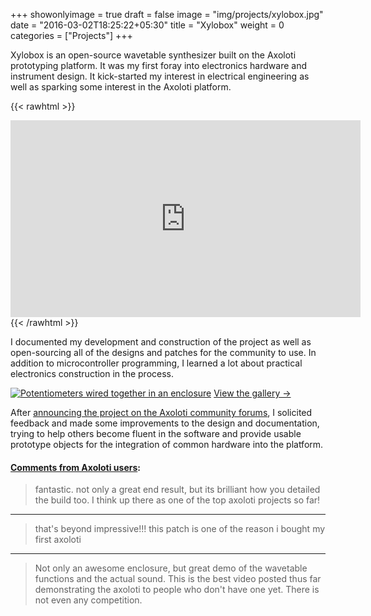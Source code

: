 +++
showonlyimage = true
draft = false
image = "img/projects/xylobox.jpg"
date = "2016-03-02T18:25:22+05:30"
title = "Xylobox"
weight = 0
categories = ["Projects"]
+++


Xylobox is an open-source wavetable synthesizer built on the Axoloti prototyping platform. It was my first foray into electronics hardware and instrument design. It kick-started my interest in electrical engineering as well as sparking some interest in the Axoloti platform.

<!--more-->

{{< rawhtml >}}
<iframe width="560" height="315" src="https://www.youtube.com/embed/AzFoVb4wOyI" frameborder="0" allow="autoplay; encrypted-media" allowfullscreen></iframe>
{{< /rawhtml >}}


I documented my development and construction of the project as well as open-sourcing all of the designs and patches for the community to use. In addition to microcontroller programming, I learned a lot about practical electronics construction in the process.

[![Potentiometers wired together in an enclosure](/img/projects/xylobox-prototype.jpg)](https://imgur.com/gallery/irjdt) [View the gallery &rarr;](https://imgur.com/gallery/irjdt)


After [announcing the project on the Axoloti community forums](http://community.axoloti.com/t/the-xylobox-wavetable-synthesizer-hardware-patches/1353), I solicited feedback and made some improvements to the design and documentation, trying to help others become fluent in the software and provide usable prototype objects for the integration of common hardware into the platform.

#### [Comments from Axoloti users](http://community.axoloti.com/t/the-xylobox-wavetable-synthesizer-hardware-patches/1353/6):

> fantastic. not only a great end result, but its brilliant how you detailed the build too. I think up there as one of the top axoloti projects so far!

---

> that's beyond impressive!!! this patch is one of the reason i bought my first axoloti 

---

> Not only an awesome enclosure, but great demo of the wavetable functions and the actual sound. This is the best video posted thus far demonstrating the axoloti to people who don't have one yet. There is not even any competition.